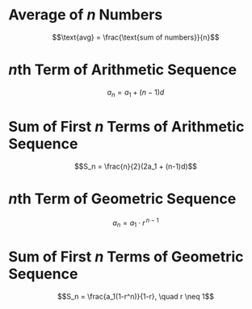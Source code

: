 # Average of $n$ Numbers

```math
\text{avg} = \frac{\text{sum of numbers}}{n}
```

# $n$th Term of Arithmetic Sequence

```math
a_n = a_1 + (n-1)d
```

# Sum of First $n$ Terms of Arithmetic Sequence

```math
S_n = \frac{n}{2}(2a_1 + (n-1)d)
```

# $n$th Term of Geometric Sequence

```math
a_n = a_1 \cdot r^{\,n-1}
```

# Sum of First $n$ Terms of Geometric Sequence

```math
S_n = \frac{a_1(1-r^n)}{1-r}, \quad r \neq 1
```
